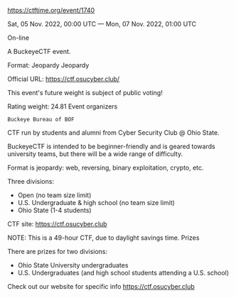 https://ctftime.org/event/1740

Sat, 05 Nov. 2022, 00:00 UTC — Mon, 07 Nov. 2022, 01:00 UTC 

On-line

A BuckeyeCTF event.

Format: Jeopardy Jeopardy

Official URL: https://ctf.osucyber.club/

This event's future weight is subject of public voting!

Rating weight: 24.81 
Event organizers 

    Buckeye Bureau of BOF


CTF run by students and alumni from Cyber Security Club @ Ohio State.

BuckeyeCTF is intended to be beginner-friendly and is geared towards 
university teams, but there will be a wide range of difficulty.

Format is jeopardy: web, reversing, binary exploitation, crypto, etc.

Three divisions:
- Open (no team size limit)
- U.S. Undergraduate & high school (no team size limit)
- Ohio State (1-4 students)

CTF site: https://ctf.osucyber.club

NOTE: This is a 49-hour CTF, due to daylight savings time.
Prizes

There are prizes for two divisions:
- Ohio State University undergraduates
- U.S. Undergraduates (and high school students attending a U.S. 
school)

Check out our website for specific info https://ctf.osucyber.club
